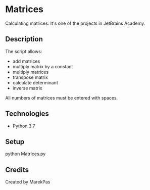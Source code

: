 # Matrices
Calculating matrices. It's one of the projects in JetBrains Academy.
 
## Description
The script allows:
- add matrices
- multiply matrix by a constant
- multiply matrices
- transpose matrix
- calculate determinant
- inverse matrix

All numbers of matrices must be entered with spaces.


## Technologies
* Python 3.7

## Setup
python Matrices.py

## Credits
Created by MarekPas
